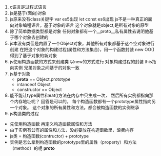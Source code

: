 # 
1. c语言是过程式语言
2. js是基于(面向)对象
3. js原来没有class关键字
    var es5出现 let const es6出现
    js不是一种真正的面向对象编程语言，基于对象的语言
    这个对象就是object,是所有对象的原型
4. 除了简单数据类型都是对象
    任何对象都有一个__proto__私有属性去说明他基于哪个对象去创建的
5. js本没有类但是内置了一个Object对象，其他所有对象都基于这个空对象进行创建
    在把这个对象的构建过程(属性和方法集合)，用一个函数封装
    new OO()得到了基于对象的新对象
6. js使用构造函数的方式来创建类
   以new的方式进行
   对象构建过程的封装 this指向实例
   兄弟对象之间基于的对象一致
7. js基于对象
    - __proto__ == Object.prototype
    - intanceof Object
    - constructor == Object
8. 能不能让type属性和eat()方法在内存中只生成一次，
   然后所有实例都指向那个内存地址呢？
   回答是可以的。
   每个构造函数都有一个prototype属性指向另一个对象。
   这个对象的所有属性和方法，都会被构造函数的实例继承
9. js构造类的过程
- 先使用构造函数 再定义构造函数属性和方法
- 由于实例有公有的属性和方法，没必要放在构造函数里，浪费内存
- js类 = 构造函数(contructor) + prototype
- 实例是怎么拿到构造函数的prototype里的属性（property）和方法（method）的呢
     __proto__
















